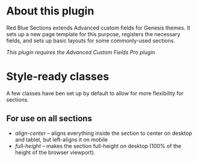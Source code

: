 # About this plugin
Red Blue Sections extends Advanced custom fields for Genesis themes. It sets up a new page template for this purpose, registers the necessary fields, and sets up basic layouts for some commonly-used sections.

*This plugin requires the Advanced Custom Fields Pro plugin*

# Style-ready classes
A few classes have ben set up by default to allow for more flexibility for sections.

## For use on all sections ##
- *align-center* – aligns everything inside the section to center on desktop and tablet, but left-aligns it on mobile
- *full-height* – makes the section full-height on desktop (100% of the height of the browser viewport).
